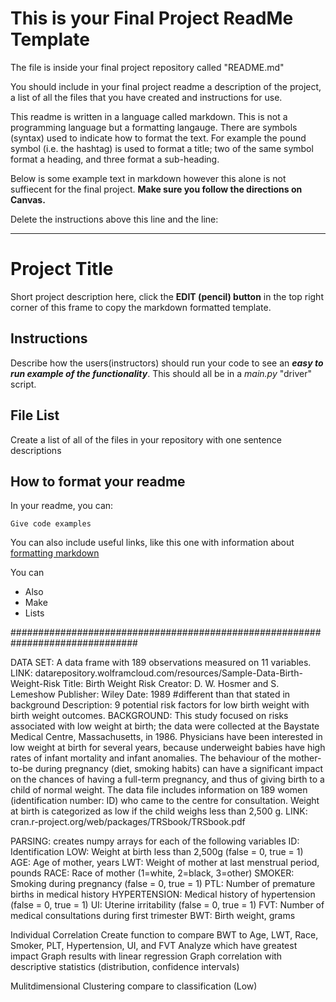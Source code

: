 # This is your Final Project ReadMe Template

The file is inside your final project repository called "README.md"

You should include in your final project readme a description of the project, a list of all the files that you have created and instructions for use.

This readme is written in a language called markdown. This is not a programming language but a formatting langauge. There are symbols (syntax) used to indicate how to format the text. For example the pound symbol (i.e. the hashtag) is used to format a title; two of the same symbol format a heading, and three format a sub-heading.

Below is some example text in markdown however this alone is not suffiecent for the final project. **Make sure you follow the directions on Canvas.**

Delete the instructions above this line and the line:

---------------------------------------------

# Project Title

Short project description here, click the **EDIT (pencil) button** in the top right corner of this frame to copy the markdown formatted template.

## Instructions

Describe how the users(instructors) should run your code to see an ***easy to run example of the functionality***. This should all be in a *main.py* "driver" script.

## File List

Create a list of all of the files in your repository with one sentence descriptions 

## How to format your readme

In your readme, you can:
```
Give code examples
```

You can also include useful links, like this one with information about [formatting markdown](https://help.github.com/en/articles/basic-writing-and-formatting-syntax)

You can 
- Also
- Make
- Lists

###############################################################################


DATA SET: A data frame with 189 observations measured on 11 variables.
    LINK: datarepository.wolframcloud.com/resources/Sample-Data-Birth-Weight-Risk
    Title: Birth Weight Risk
    Creator: D. W. Hosmer and S. Lemeshow
    Publisher: Wiley
    Date: 1989 #different than that stated in background
    Description: 9 potential risk factors for low birth weight with birth 
    weight outcomes.
BACKGROUND: This study focused on risks associated with low weight at birth; 
    the data were collected at the Baystate Medical Centre, Massachusetts, in 
    1986. Physicians have been interested in low weight at birth for several 
    years, because underweight babies have high rates of infant mortality and 
    infant anomalies. The behaviour of the mother-to-be during pregnancy (diet,
    smoking habits) can have a significant impact on the chances of having a 
    full-term pregnancy, and thus of giving birth to a child of normal weight. 
    The data file includes information on 189 women (identification number: ID) 
    who came to the centre for consultation. Weight at birth is categorized as 
    low if the child weighs less than 2,500 g.
    LINK: cran.r-project.org/web/packages/TRSbook/TRSbook.pdf 
    
    

PARSING: creates numpy arrays for each of the following variables
    ID: Identification
    LOW: Weight at birth less than 2,500g (false = 0, true = 1)
    AGE: Age of mother, years
    LWT: Weight of mother at last menstrual period, pounds
    RACE: Race of mother (1=white, 2=black, 3=other)
    SMOKER: Smoking during pregnancy (false = 0, true = 1)
    PTL: Number of premature births in medical history
    HYPERTENSION: Medical history of hypertension (false = 0, true = 1)
    UI: Uterine irritability (false = 0, true = 1)
    FVT: Number of medical consultations during first trimester 
    BWT: Birth weight, grams
    
    
Individual Correlation
    Create function to compare BWT 
        to Age, LWT, Race, Smoker, PLT, Hypertension, UI, and FVT
    Analyze which have greatest impact
    Graph results with linear regression
    Graph correlation with descriptive statistics 
        (distribution, confidence intervals)

Mulitdimensional Clustering
    compare to classification (Low)

